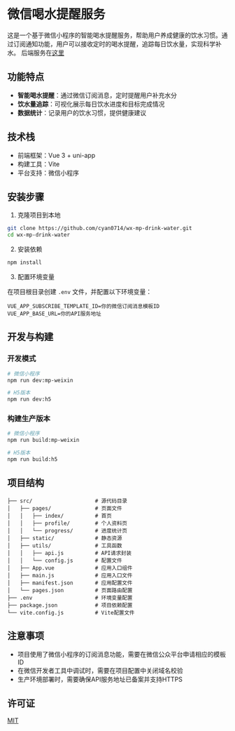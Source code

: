 # 微信喝水提醒服务

这是一个基于微信小程序的智能喝水提醒服务，帮助用户养成健康的饮水习惯。通过订阅通知功能，用户可以接收定时的喝水提醒，追踪每日饮水量，实现科学补水。
后端服务在[这里](https://github.com/cyan0714/wx-mp-drink-water-api)


## 功能特点

- **智能喝水提醒**：通过微信订阅消息，定时提醒用户补充水分
- **饮水量追踪**：可视化展示每日饮水进度和目标完成情况
- **数据统计**：记录用户的饮水习惯，提供健康建议

## 技术栈

- 前端框架：Vue 3 + uni-app
- 构建工具：Vite
- 平台支持：微信小程序

## 安装步骤

1. 克隆项目到本地

```bash
git clone https://github.com/cyan0714/wx-mp-drink-water.git
cd wx-mp-drink-water
```

2. 安装依赖

```bash
npm install
```

3. 配置环境变量

在项目根目录创建 `.env` 文件，并配置以下环境变量：

```
VUE_APP_SUBSCRIBE_TEMPLATE_ID=你的微信订阅消息模板ID
VUE_APP_BASE_URL=你的API服务地址
```

## 开发与构建

### 开发模式

```bash
# 微信小程序
npm run dev:mp-weixin

# H5版本
npm run dev:h5
```

### 构建生产版本

```bash
# 微信小程序
npm run build:mp-weixin

# H5版本
npm run build:h5
```

## 项目结构

```
├── src/                    # 源代码目录
│   ├── pages/              # 页面文件
│   │   ├── index/          # 首页
│   │   ├── profile/        # 个人资料页
│   │   └── progress/       # 进度统计页
│   ├── static/             # 静态资源
│   ├── utils/              # 工具函数
│   │   ├── api.js          # API请求封装
│   │   └── config.js       # 配置文件
│   ├── App.vue             # 应用入口组件
│   ├── main.js             # 应用入口文件
│   ├── manifest.json       # 应用配置文件
│   └── pages.json          # 页面路由配置
├── .env                    # 环境变量配置
├── package.json            # 项目依赖配置
└── vite.config.js          # Vite配置文件
```

## 注意事项

- 项目使用了微信小程序的订阅消息功能，需要在微信公众平台申请相应的模板ID
- 在微信开发者工具中调试时，需要在项目配置中关闭域名校验
- 生产环境部署时，需要确保API服务地址已备案并支持HTTPS

## 许可证

[MIT](LICENSE)
